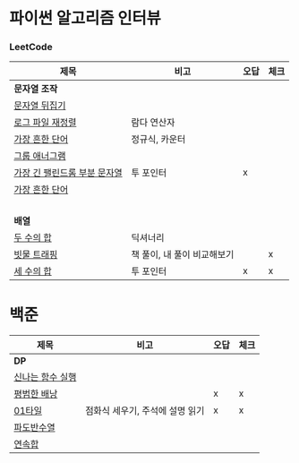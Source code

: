 # 파이썬 알고리즘 인터뷰

### LeetCode
| 제목        | 비고       |오답|체크|
|-----------|----------|---|---|
| **문자열 조작**||||
| [문자열 뒤집기](./문자열_조작/344-Reverse_String.py)   |          |   |   |
| [로그 파일 재정렬](./문자열_조작/937-Reorder_Data_in_Log_Files.py) | 람다 연산자   |   |   |
| [가장 흔한 단어](./문자열_조작/819-Most_Common_Word.py)  | 정규식, 카운터 |   |   |
| [그룹 애너그램](./문자열_조작/49-Group-Anagrams.py)  | |   |   |
| [가장 긴 팰린드롬 부분 문자열](./문자열_조작/5-Longest-Palindromic-Substring.py)  | 투 포인터 | x |   |
| [가장 흔한 단어](./문자열_조작/819-Most_Common_Word.py)  |  |   |   |
| <br> | | | |
| **배열** ||||
| [두 수의 합](./배열/1-Two-Sum.py)  | 딕셔너리 |   |   |
| [빗물 트래핑](./배열/42-Trapping-Rain-Water.py)  | 책 풀이, 내 풀이 비교해보기 |   | x |
| [세 수의 합](./배열/15-3Sum.py)  | 투 포인터 | x | x |


# 백준
| 제목        | 비고       |오답|체크|
|-----------|----------|---|---|
| **DP**||||
| [신나는 함수 실행](./BOJ/9184-신나는함수실행.py)   |          |   |   |
| [평범한 배낭](./BOJ/12865-평범한배낭.py)   |          | x | x |
| [01타일](./BOJ/1904-01타일.py)   |    점화식 세우기, 주석에 설명 읽기      | x | x |
| [파도반수열](./BOJ/9461-파도반수열.py)   |    |  |  |
| [연속합](./BOJ/1912-연속합.py)   |    |  |  |
